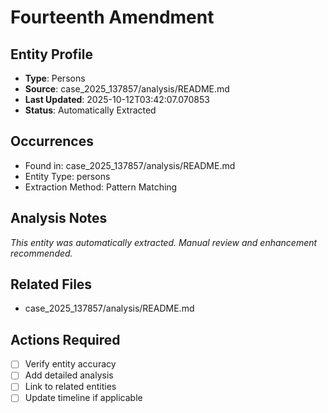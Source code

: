 # Fourteenth Amendment

## Entity Profile
- **Type**: Persons
- **Source**: case_2025_137857/analysis/README.md
- **Last Updated**: 2025-10-12T03:42:07.070853
- **Status**: Automatically Extracted

## Occurrences
- Found in: case_2025_137857/analysis/README.md
- Entity Type: persons
- Extraction Method: Pattern Matching

## Analysis Notes
*This entity was automatically extracted. Manual review and enhancement recommended.*

## Related Files
- case_2025_137857/analysis/README.md

## Actions Required
- [ ] Verify entity accuracy
- [ ] Add detailed analysis
- [ ] Link to related entities
- [ ] Update timeline if applicable
